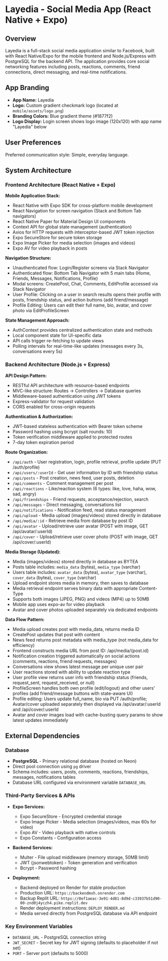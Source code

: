 # Layedia - Social Media App (React Native + Expo)

## Overview

Layedia is a full-stack social media application similar to Facebook, built with React Native/Expo for the mobile frontend and Node.js/Express with PostgreSQL for the backend API. The application provides core social networking features including posts, reactions, comments, friend connections, direct messaging, and real-time notifications.

## App Branding

- **App Name:** Layedia
- **Logo:** Custom gradient checkmark logo (located at `mobile/assets/logo.png`)
- **Branding Colors:** Blue gradient theme (#1877f2)
- **Logo Display:** Login screen shows logo image (120x120) with app name "Layedia" below

## User Preferences

Preferred communication style: Simple, everyday language.

## System Architecture

### Frontend Architecture (React Native + Expo)

**Mobile Application Stack:**
- React Native with Expo SDK for cross-platform mobile development
- React Navigation for screen navigation (Stack and Bottom Tab navigators)
- React Native Paper for Material Design UI components
- Context API for global state management (authentication)
- Axios for HTTP requests with interceptor-based JWT token injection
- Expo SecureStore for secure token storage
- Expo Image Picker for media selection (images and videos)
- Expo AV for video playback in posts

**Navigation Structure:**
- Unauthenticated flow: Login/Register screens via Stack Navigator
- Authenticated flow: Bottom Tab Navigator with 5 main tabs (Home, Friends, Messages, Notifications, Profile)
- Modal screens: CreatePost, Chat, Comments, EditProfile accessed via Stack Navigator
- User Profile: Clicking on a user in search results opens their profile with posts, friendship status, and action buttons (add friend/message)
- Profile Editing: Users can edit their full name, bio, avatar, and cover photo via EditProfileScreen

**State Management Approach:**
- AuthContext provides centralized authentication state and methods
- Local component state for UI-specific data
- API calls trigger re-fetching to update views
- Polling intervals for real-time-like updates (messages every 3s, conversations every 5s)

### Backend Architecture (Node.js + Express)

**API Design Pattern:**
- RESTful API architecture with resource-based endpoints
- MVC-like structure: Routes → Controllers → Database queries
- Middleware-based authentication using JWT tokens
- Express-validator for request validation
- CORS enabled for cross-origin requests

**Authentication & Authorization:**
- JWT-based stateless authentication with Bearer token scheme
- Password hashing using bcrypt (salt rounds: 10)
- Token verification middleware applied to protected routes
- 7-day token expiration period

**Route Organization:**
- `/api/auth` - User registration, login, profile retrieval, profile update (PUT /auth/profile)
- `/api/users/:userId` - Get user information by ID with friendship status
- `/api/posts` - Post creation, news feed, user posts, deletion
- `/api/comments` - Comment management per post
- `/api/reactions` - Like/reaction system (6 types: like, love, haha, wow, sad, angry)
- `/api/friendships` - Friend requests, acceptance/rejection, search
- `/api/messages` - Direct messaging, conversations list
- `/api/notifications` - Notification feed, read status management
- `/api/upload` - Media upload (images/videos) stored directly in database
- `/api/media/:id` - Retrieve media from database by post ID
- `/api/avatar` - Upload/retrieve user avatar (POST with image, GET /api/avatar/:userId)
- `/api/cover` - Upload/retrieve user cover photo (POST with image, GET /api/cover/:userId)

**Media Storage (Updated):**
- Media (images/videos) stored directly in database as BYTEA
- Posts table includes: `media_data` (bytea), `media_type` (varchar)
- Users table includes: `avatar_data` (bytea), `avatar_type` (varchar), `cover_data` (bytea), `cover_type` (varchar)
- Upload endpoint stores media in memory, then saves to database
- Media retrieval endpoint serves binary data with appropriate Content-Type
- Supports both images (JPEG, PNG) and videos (MP4) up to 50MB
- Mobile app uses expo-av for video playback
- Avatar and cover photos uploaded separately via dedicated endpoints

**Data Flow Pattern:**
- Media upload creates post with media_data, returns media ID
- CreatePost updates that post with content
- News feed returns post metadata with media_type (not media_data for efficiency)
- Frontend constructs media URL from post ID: /api/media/{post.id}
- Notification creation triggered automatically on social actions (comments, reactions, friend requests, messages)
- Conversations view shows latest message per unique user pair
- User reactions stored with ability to update reaction type
- User profile view returns user info with friendship status (friends, request_sent, request_received, or null)
- ProfileScreen handles both own profile (edit/logout) and other users' profiles (add friend/message buttons with state-aware UI)
- Profile editing: Users update full_name, bio via PUT /auth/profile; Avatar/cover uploaded separately then displayed via /api/avatar/:userId and /api/cover/:userId
- Avatar and cover images load with cache-busting query params to show latest updates immediately

## External Dependencies

### Database
- **PostgreSQL** - Primary relational database (hosted on Neon)
- Direct pool connection using `pg` driver
- Schema includes: users, posts, comments, reactions, friendships, messages, notifications tables
- Database URL configured via environment variable `DATABASE_URL`

### Third-Party Services & APIs
- **Expo Services:**
  - Expo SecureStore - Encrypted credential storage
  - Expo Image Picker - Media selection (images/videos, max 60s for video)
  - Expo AV - Video playback with native controls
  - Expo Constants - Configuration access
  
- **Backend Services:**
  - Multer - File upload middleware (memory storage, 50MB limit)
  - JWT (jsonwebtoken) - Token generation and verification
  - Bcrypt - Password hashing
  
- **Deployment:**
  - Backend deployed on Render for stable production
  - Production URL: `https://backendmxh.onrender.com`
  - Backup Replit URL: `https://0ef1aeac-3e91-4d81-8d9d-c33937b51d90-00-znd0j4yczh4.pike.replit.dev`
  - Render deployment instructions: `DEPLOY_RENDER.md`
  - Media served directly from PostgreSQL database via API endpoint

### Key Environment Variables
- `DATABASE_URL` - PostgreSQL connection string
- `JWT_SECRET` - Secret key for JWT signing (defaults to placeholder if not set)
- `PORT` - Server port (defaults to 5000)